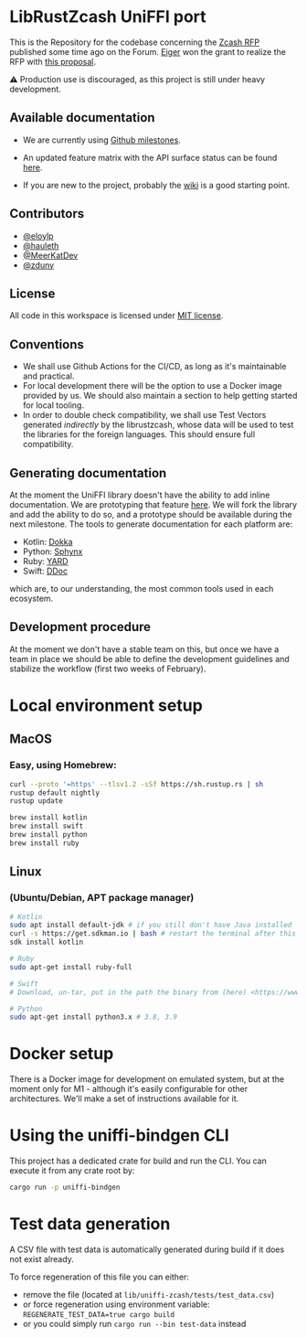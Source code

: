 # LibRustZcash UniFFI port

This is the Repository for the codebase concerning the [Zcash RFP](https://forum.zcashcommunity.com/t/rfp-zcash-uniffi-library/41335) published some time ago on the Forum. [Eiger](https://www.eiger.co/) won the grant to realize the RFP with [this proposal](https://forum.zcashcommunity.com/t/zcash-uniffi-library-rfp/43468).

⚠️ Production use is discouraged, as this project is still under heavy development.

## Available documentation

* We are currently using [Github milestones](https://github.com/eigerco/uniffi-zcash-lib/milestones).

* An updated feature matrix with the API surface status can be found [here](./STATUS.md).

* If you are new to the project, probably the [wiki](https://github.com/eigerco/uniffi-zcash-lib/wiki) is a good starting point.

## Contributors

 - [@eloylp](https://github.com/eloylp)
 - [@hauleth](https://github.com/hauleth)
 - [@MeerKatDev](https://github.com/MeerKatDev)
 - [@zduny](https://github.com/zduny)

## License

All code in this workspace is licensed under [MIT license](http://opensource.org/licenses/MIT).

## Conventions
 - We shall use Github Actions for the CI/CD, as long as it's maintainable and practical.
 - For local development there will be the option to use a Docker image provided by us. We should also maintain a section to help getting started for local tooling.
 - In order to double check compatibility, we shall use Test Vectors generated _indirectly_ by the librustzcash, whose data will be used to test the libraries for the foreign languages. This should ensure full compatibility.

## Generating documentation

At the moment the UniFFI library doesn't have the ability to add inline documentation. We are prototyping that feature [here](https://github.com/eigerco/uniffi-rs). We will fork the library and add the ability to do so, and a prototype should be available during the next milestone. The tools to generate documentation for each platform are:

 - Kotlin: [Dokka](https://kotlinlang.org/docs/kotlin-doc.html)
 - Python: [Sphynx]()
 - Ruby: [YARD]()
 - Swift: [DDoc]()

which are, to our understanding, the most common tools used in each ecosystem.

## Development procedure

At the moment we don't have a stable team on this, but once we have a team in place we should be able to define the development guidelines and stabilize the workflow (first two weeks of February).

# Local environment setup

## MacOS

### Easy, using Homebrew:

```bash
curl --proto '=https' --tlsv1.2 -sSf https://sh.rustup.rs | sh
rustup default nightly
rustup update

brew install kotlin
brew install swift
brew install python
brew install ruby
```

## Linux

### (Ubuntu/Debian, APT package manager)

```bash
# Kotlin
sudo apt install default-jdk # if you still don't have Java installed
curl -s https://get.sdkman.io | bash # restart the terminal after this
sdk install kotlin

# Ruby
sudo apt-get install ruby-full

# Swift
# Download, un-tar, put in the path the binary from (here) <https://www.swift.org/download>.

# Python
sudo apt-get install python3.x # 3.8, 3.9
```

# Docker setup

There is a Docker image for development on emulated system, but at the moment only for M1 - although it's easily configurable for other architectures. We'll make a set of instructions available for it.

# Using the uniffi-bindgen CLI

This project has a dedicated crate for build and run the CLI. You can execute it from any crate root by:

```bash
cargo run -p uniffi-bindgen
```

# Test data generation

A CSV file with test data is automatically generated during build if it does not exist already.

To force regeneration of this file you can either:

- remove the file (located at `lib/uniffi-zcash/tests/test_data.csv`)
- or force regeneration using environment variable: `REGENERATE_TEST_DATA=true cargo build`
- or you could simply run `cargo run --bin test-data` instead
